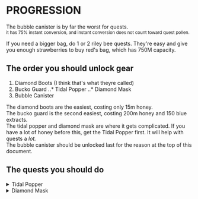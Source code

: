 PROGRESSION
=====
The bubble canister is by far the worst for quests.<br>
<sub>it has 75% instant conversion, and instant conversion does not count toward quest pollen.</sub>

If you need a bigger bag, do 1 or 2 riley bee quests. They're easy and give you enough strawberries to buy red's bag, which has 750M capacity.

The order you should unlock gear
-----
1. Diamond Boots (I think that's what theyre called)
2. Bucko Guard
..* Tidal Popper
..* Diamond Mask
4. Bubble Canister

The diamond boots are the easiest, costing only 15m honey.<br>
The bucko guard is the second easiest, costing 200m honey and 150 blue extracts.<br>
The tidal popper and diamond mask are where it gets complicated. If you have a lot of honey before this, get the Tidal Popper first. It will help with quests a <i>lot.</i><br>
The bubble canister should be unlocked last for the reason at the top of this document.

The quests you should do
-----
<details>
  <summary>Tidal Popper</summary>
    Bucko Bee quests is really all you need.<br>
    It'll give you the blueberries and everything for Tidal Popper. <i>I</i> did Shadow Bear's last quest before this <sub>because its easy and gives 9999 blueberries</sub> but you could do it after.
</details>

<details>
  <summary>Diamond Mask</summary>
    1. Black bear - Gives 1 diamond egg on one of the later quests.
    2. Brown bear - Gives 1 diamond egg (23rd quest)
    3. Shadow bear - Last quest gives 3 diamond eggs
    ..* <sub> Sage Journey 10 gives 2 diamond eggs, but requires you to collect 250b of any pollen. do sage journey 9 though and just get it over time if you don't want to do brown bear</sub>
</details>
